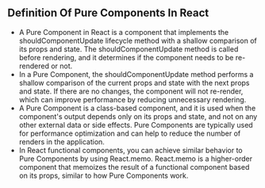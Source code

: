 ## Definition Of Pure Components In React

- A Pure Component in React is a component that implements the shouldComponentUpdate lifecycle method with a shallow comparison of its props and state. The shouldComponentUpdate method is called before rendering, and it determines if the component needs to be re-rendered or not.
- In a Pure Component, the shouldComponentUpdate method performs a shallow comparison of the current props and state with the next props and state. If there are no changes, the component will not re-render, which can improve performance by reducing unnecessary rendering.
- A Pure Component is a class-based component, and it is used when the component's output depends only on its props and state, and not on any other external data or side effects. Pure Components are typically used for performance optimization and can help to reduce the number of renders in the application.
- In React functional components, you can achieve similar behavior to Pure Components by using React.memo. React.memo is a higher-order component that memoizes the result of a functional component based on its props, similar to how Pure Components work.

